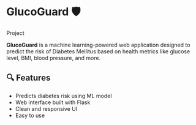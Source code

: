 # GlucoGuard 🛡️
Project

**GlucoGuard** is a machine learning-powered web application designed to predict the risk of Diabetes Mellitus based on health metrics like glucose level, BMI, blood pressure, and more.

## 🔍 Features
- Predicts diabetes risk using ML model
- Web interface built with Flask
- Clean and responsive UI
- Easy to use